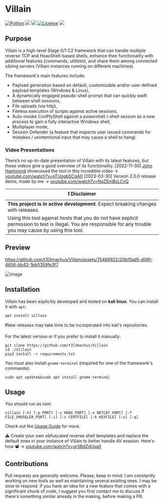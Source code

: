# Villain
[![Python](https://img.shields.io/badge/Python-%E2%89%A5%203.6-yellow.svg)](https://www.python.org/)
<img src="https://img.shields.io/badge/PowerShell-%E2%89%A5%20v3.0-blue">
<img src="https://img.shields.io/badge/Developed%20on-kali%20linux-blueviolet">
[![License](https://img.shields.io/badge/License-CC%20Attr--NonCommercial%204.0-red)](https://github.com/t3l3machus/Villain/blob/main/LICENSE.md)
<img src="https://img.shields.io/badge/Maintained%3F-Yes-96c40f">

## Purpose
Villain is a high-level Stage 0/1 C2 framework that can handle multiple reverse TCP and HoaxShell-based shells, enhance their functionality with additional features (commands, utilities), and share them among connected sibling servers (Villain instances running on different machines).

The framework's main features include:
 - Payload generation based on default, customizable and/or user defined payload templates (Windows & Linux),
 - A dynamically engaged pseudo-shell prompt that can quickly swift between shell sessions,
 - File uploads (via http),
 - Fileless execution of scripts against active sessions,
 - Auto-invoke ConPtyShell against a powershell r-shell session as a new process to gain a fully interactive Windows shell,
 - Multiplayer mode,
 - Session Defender (a feature that inspects user issued commands for mistakes / unintentional input that may cause a shell to hang).


### Video Presentations
There’s no up-to-date presentation of Villain with its latest features, but these videos give a good overview of its functionality.
[2022-11-30] [John Hammond](https://github.com/JohnHammond) showcased the tool in this incredible video -> [youtube.com/watch?v=pTUggbSCqA0](https://www.youtube.com/watch?v=pTUggbSCqA0)
[2023-03-30] Version 2.0.0 release demo, made by me -> [youtube.com/watch?v=NqZEmBsLCvQ](https://www.youtube.com/watch?v=HR1KM8wrSV8)


| :exclamation:  **Disclaimer**  |
|---------------------------------|
| **This project is in active development**. Expect breaking changes with releases. |
| Using this tool against hosts that you do not have explicit permission to test is illegal. You are responsible for any trouble you may cause by using this tool. |

## Preview


https://github.com/t3l3machus/Villain/assets/75489922/20bf0ad5-d06f-4658-bb43-1bb0359fe3f7




![image](https://user-images.githubusercontent.com/75489922/228979419-340918d4-3c04-48b6-913a-91aaf8756ff6.png)

## Installation

Villain has been explicitly developed and tested on **kali linux**. You can install it with `apt`:
```
apt install villain
```

❗New releases may take time to be incorporated into kali's repositories.

For the latest version or if you prefer to install it manually:
```
git clone https://github.com/t3l3machus/Villain
cd ./Villain
pip3 install -r requirements.txt
```

You must also install `gnome-terminal` (required for one of the framework's commands):
```
sudo apt update&&sudo apt install gnome-terminal
```

## Usage
You should run as root:
```
villain [-h] [-p PORT] [-x HOAX_PORT] [-n NETCAT_PORT] [-f FILE_SMUGGLER_PORT] [-i] [-c CERTFILE] [-k KEYFILE] [-u] [-q]
```

Check out the [Usage Guide](https://github.com/t3l3machus/Villain/blob/main/Usage_Guide.md) for more.

:warning: Create your own obfuscated reverse shell templates and replace the default ones in your instance of Villain to better handle AV evasion. Here's how 📽️ -> [youtube.com/watch?v=grSBdZdUya0](https://www.youtube.com/watch?v=grSBdZdUya0)

## Contributions
Pull requests are generally welcome. Please, keep in mind: I am constantly working on new tools as well as maintaining several existing ones. I may be slow to respond.
If you have an idea for a new feature that comes with a significant chunk of code, I suggest you first contact me to discuss if there's something similar already in the making, before making a PR.
